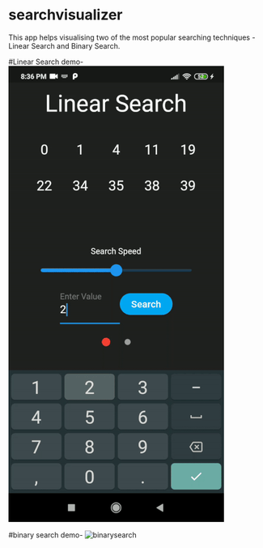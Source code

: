 # searchvisualizer

This app helps visualising two of the most popular searching techniques - Linear Search and Binary Search. 

#Linear Search demo-
![linearsearch](linearsearch.gif)

#binary search demo-
![binarysearch](binarysearch,gif)
